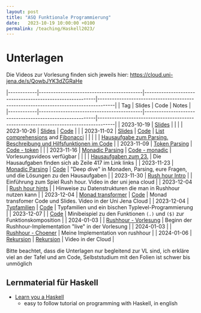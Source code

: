 ```yaml
---
layout: post
title: "ASQ Funktionale Programmierung"
date:   2023-10-19 10:00:00 +0100
permalink: /teaching/Haskell2023/
---
```

<!-- LTeX: language=de-DE -->


# Unterlagen

Die Videos zur Vorlesung finden sich jeweils hier:
<https://cloud.uni-jena.de/s/QowbJYK3dZGRaHe>

|------------|-------------------------------------------|----------------------------------------------------------|-------------------------------------------------------------------------------------|
| Tag        | Slides                                    | Code                                                     | Notes                                                                               |
|------------|-------------------------------------------|----------------------------------------------------------|-------------------------------------------------------------------------------------|
| 2023-10-19 | [Slides](01.pdf)                          |                                                          |                                                                                     |
| 2023-10-26 | [Slides](02.pdf)                          | [Code](02.hs)                                            |                                                                                     |
| 2023-11-02 | [Slides](03.pdf)                          | [Code](03.hs)                                            | [List comprehensions](03-comprehension.hs) and [Fibonacci](03-fib.hs)               |
|            |                                           |                                                          | [Hausaufgabe zum Parsing. Beschreibung und Hilfsfunktionen im Code](03/homework.hs) |
| 2023-11-09 | [Token Parsing](token-parsing.pdf)        | [Code - token](tokenparsing.hs)                          |                                                                                     |
| 2023-11-16 | [Monadic Parsing](monadic-parsing.pdf)    | [Code - monadic](monadicparsing.hs)                      | Vorlesungsvideos verfügbar                                                          |
|            |                                           | [Hausaufgaben zum 23.](04/monadicparsing.hs)             | Die Hausaufgaben finden sich ab Zeile 417 im Link links                             |
| 2023-11-23 | [Monadic Parsing](04/monadic-parsing.pdf) | [Code](04/monadicparsing.hs)                             | "Deep dive" in Monaden, Parsing, eure Fragen, und die Lösungen zu den Hausaufgaben  |
| 2023-11-30 | [Rush hour Intro](rushhour/rushhour.pdf)  |                                                          | Einführung zum Spiel Rush hour. Video in der uni jena cloud                         |
| 2023-12-04 | [Rush hour hints](rushhour/hints.pdf)     |                                                          | Hinweise zu Datenstrukturen die man in Rushhour nutzen kann                         |
| 2023-12-04 | [Monad transformer](mtl.pdf)              | [Code](mtl.hs)                                           | Monad transfomer Code und Slides. Video in der Uni Jena Cloud                       |
| 2023-12-04 | [Typfamilien](families/families.pdf)      | [Code](families/families.hs)                             | Typfamilien und ein bischen Typlevel-Programmierung                                 |
| 2023-12-07 |                                           | [Code](Combi.hs)                                         | Minibeispiel zu den Funktionen ``(.)`` und ``($)`` zur Funktionskomposition         |
| 2024-01-03 |                                           | [Rushhour - Vorlesung](rushhour/rushhour-0.1.0.0.tar.gz) | Beginn der Rushhour-Implementation "live" in der Vorlesung                          |
| 2024-01-03 |                                           | [Rushhour - Choener](rushhour/RushChoener.hs)            | Meine Implementation von rushhour                                                   |
| 2024-01-06 | [Rekursion](recursion/09.pdf)             | [Rekursion](recursion/recursions.hs)                     | Video in der Cloud                                                                  |


Bitte beachtet, dass die Unterlagen nur begleitend zur VL sind, ich erkläre viel an der Tafel und am Code, Selbststudium mit den Folien ist schwer bis unmöglich

## Lernmaterial für Haskell

- [Learn you a Haskell](http://learnyouahaskell.com/)
  - easy to follow tutorial on programming with Haskell, in english


